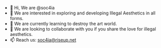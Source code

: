 - 👋 Hi, We are @soc4ia
- 👀 We are interested in exploring and developing Illegal Aesthetics in all forms.
- 🌱 We are currently learning to destroy the art world.
- 💞️ We are looking to collaborate with you if you share the love for illegal aesthetics.
- 📫 Reach us: soc4ia@riseup.net

<!---
soc4ia/soc4ia is a ✨ special ✨ repository because its `README.md` (this file) appears on your GitHub profile.
You can click the Preview link to take a look at your changes.
--->
